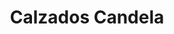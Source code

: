 ---
title: "Calzados Candela"
url: /ciudad-autonoma-de-buenos-aires/calzados-candela/
shop: zapatos
---